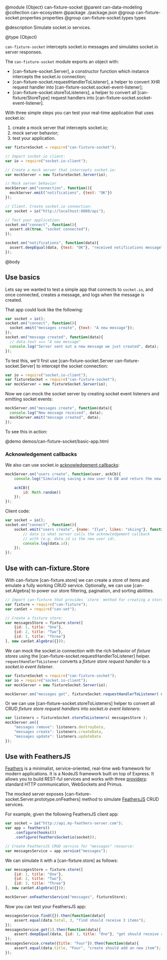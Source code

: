 @module {Object} can-fixture-socket
@parent can-data-modeling
@collection can-ecosystem
@package ./package.json
@group can-fixture-socket.properties properties
@group can-fixture-socket.types types

@description Simulate socket.io services.



@type {Object}

`can-fixture-socket` intercepts socket.io messages and simulates socket.io server responses.

The `can-fixture-socket` module exports an object with:

- [can-fixture-socket.Server], a constructor function which instance intercepts the socket.io connection;
- [can-fixture-socket.requestHandlerToListener], a helper to convert XHR request handler into [can-fixture-socket.socket-event-listener];
- [can-fixture-socket.storeToListeners], a helper to convert all [can-fixture/StoreType] request handlers into [can-fixture-socket.socket-event-listener].

With three simple steps you can test your real-time application that uses socket.io:

 1. create a mock server that intercepts socket.io;
 2. mock server behavior;
 3. test your application.

```js
var fixtureSocket = require("can-fixture-socket");

// Import socket-io client:
var io = require("socket.io-client");

// Create a mock server that intercepts socket.io:
var mockServer = new fixtureSocket.Server(io);

// Mock server behavior
mockServer.on("connection", function(){
  mockServer.emit("notifications", {test: "OK"})
});

// Client. Create socket.io connection:
var socket = io("http://localhost:8080/api");

// Test your application:
socket.on("connect", function(){
  assert.ok(true, "socket connected");
});

socket.on("notifications", function(data){
  assert.deepEqual(data, {test: "OK"}, "received notifications message");
});
```

@body

## Use basics

Lets say we wanted to test a simple app that connects to `socket.io`, and
once connected, creates a message, and logs when the message is created.

That app could look like the following:

```js
var socket = io();
socket.on("connect", function(){
  socket.emit("messages create", {text: "A new message"});
});
socket.on("message created", function(data){
  // data.text === "A new message"
  console.log("Server sent out a new message we just created", data);
});
```

To test this, we'll first use [can-fixture-socket.Server can-fixture-socket.Server] to intercept the socket connection:

```js
var io = require("socket.io-client");
var fixtureSocket = require("can-fixture-socket");
var mockServer = new fixtureSocket.Server(io);
```

Now we can mock the socket server by creating socket event listeners and emitting socket events:

```js
mockServer.on("messages create", function(data){
  console.log("New message received", data);
  mockServer.emit("message created", data);
});
```

To see this in action:

@demo demos/can-fixture-socket/basic-app.html


### Acknowledgement callbacks

We also can use socket.io [acknowledgement callbacks](http://socket.io/docs/#sending-and-getting-data-(acknowledgements)):
```js
mockServer.on("users create", function(user, ackCb){
    console.log("Simulating saving a new user to DB and return the new user id", user);

    ackCB({
        id: Math.random()
    });
});
```

Client code:

```js
var socket = io();
socket.on("connect", function(){
    socket.emit("users create", {name: "Ilya", likes: "skiing"}, function (data) {
        // data is what server calls the acknowledgement callback
        // with (e.g. data.id is the new user id).
        console.log(data.id);
    });
});
```

## Use with can-fixture.Store

With can-fixture [can-fixture.store] we can create a store of items and emulate a fully working CRUD service. Optionally, we can use [can-set.Algebra] to power our store filtering, pagination, and sorting abilities.

```js
// Import can-fixture that provides `store` method for creating a store:
var fixture = require("can-fixture");
var canSet = require("can-set");

// Create a fixture store:
var messagesStore = fixture.store([
    {id: 1, title: "One"},
    {id: 2, title: "Two"},
    {id: 3, title: "Three"}
], new canSet.Algebra({}));
```

We can mock the socket.io connection with the rich behavior of _fixture stores_ using the [can-fixture-socket.requestHandlerToListener] helper.  `requestHandlerToListener`
converts a _fixture store request handler_ to a _socket.io event listener_.

```js
var fixtureSocket = require("can-fixture-socket");
var io = require("socket.io-client");
var mockServer = new fixtureSocket.Server(io);

mockServer.on("messages get", fixtureSocket.requestHandlerToListener( messagesStore.getData ));
```

Or we can use [can-fixture-socket.storeToListeners] helper to convert all CRUD _fixture store request handlers_ into _socket.io event listeners_:

```js
var listeners = fixtureSocket.storeToListeners( messagesStore );
mockServer.on({
    "messages remove": listeners.destroyData,
    "messages create": listeners.createData,
    "messages update": listeners.updateData
});
```

## Use with FeathersJS

[Feathers](http://feathersjs.com/) is a minimalist, service-oriented, real-time web framework for modern applications. It is a NodeJS framework built on top of Express. It allows you to build REST-ful services and works with three [providers](https://docs.feathersjs.com/providers/): standard HTTP communication, WebSockets and Primus.

The mocked server exposes [can-fixture-socket.Server.prototype.onFeathers] method to simulate [FeathersJS](http://feathersjs.com/) CRUD services.

For example, given the following FeathersJS client app:

```js
var socket = io("http://api.my-feathers-server.com");
var app = feathers()
	.configure(hooks())
	.configure(feathersSocketio(socket));

// Create FeathersJS CRUD service for "messages" resource:
var messagesService = app.service("messages");
```

We can simulate it with a [can-fixture.store] as follows:

```js
var messagesStore = fixture.store([
    {id: 1, title: "One"},
    {id: 2, title: "Two"},
    {id: 3, title: "Three"}
], new canSet.Algebra({}));

mockServer.onFeathersService("messages", fixtureStore);
```

Now you can test your FeathersJS app:

```js
messagesService.find({}).then(function(data){
    assert.equal(data.total, 3, "find should receive 3 items");
});
messagesService.get(1).then(function(data){
    assert.deepEqual(data, {id: 1, title: "One"}, "get should receive an item");
});
messagesService.create({title: "Four"}).then(function(data){
    assert.equal(data.title, "Four", "create should add an new item");
});
```
